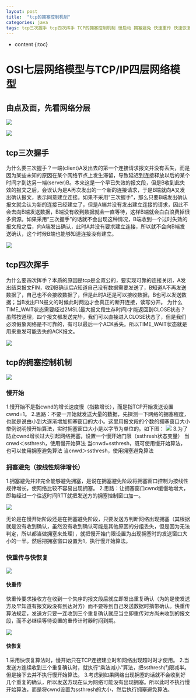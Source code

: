 ```yaml
---
layout: post
title:  "tcp的拥塞控制机制"
categories: java
tags: tcp三次握手 tcp四次挥手 TCP的拥塞控制机制 慢启动 拥塞避免 快速重传 快速恢复
---
```


* content
{:toc}

<!--more-->


# OSI七层网络模型与TCP/IP四层网络模型

## 由点及面，先看网络分层

![](https://ws2.sinaimg.cn/large/006tNbRwgy1fx46vtaj5sj313q0miacf.jpg)

![](https://ws2.sinaimg.cn/large/006tNbRwgy1fx471ov87xj30f60lcwgc.jpg)

## tcp三次握手
为什么要三次握手？一端(client)A发出去的第一个连接请求报文并没有丢失，而是因为某些未知的原因在某个网络节点上发生滞留，导致延迟到连接释放以后的某个时间才到达另一端(server)B。本来这是一个早已失效的报文段，但是B收到此失效的报文之后，会误认为是A再次发出的一个新的连接请求，于是B端就向A又发出确认报文，表示同意建立连接。如果不采用“三次握手”，那么只要B端发出确认报文就会认为新的连接已经建立了，但是A端并没有发出建立连接的请求，因此不会去向B端发送数据，B端没有收到数据就会一直等待，这样B端就会白白浪费掉很多资源。如果采用“三次握手”的话就不会出现这种情况，B端收到一个过时失效的报文段之后，向A端发出确认，此时A并没有要求建立连接，所以就不会向B端发送确认，这个时候B端也能够知道连接没有建立。

![](https://ws3.sinaimg.cn/large/006tNbRwgy1fx46yyszfsj310w0rin0d.jpg)

## tcp四次挥手
为什么要四次挥手？本质的原因是tcp是全双公的，要实现可靠的连接关闭，A发出结束报文FIN，收到B确认后A知道自己没有数据需要发送了，B知道A不再发送数据了，自己也不会接收数据了，但是此时A还是可以接收数据，B也可以发送数据；当B发出FIN报文的时候此时两边才会真正的断开连接，读写分开。
为什么TIME_WAIT状态需要经过2MSL(最大报文段生存时间)才能返回到CLOSE状态？
虽然按道理，四个报文都发送完毕，我们可以直接进入CLOSE状态了，但是我们必须假象网络是不可靠的，有可以最后一个ACK丢失。所以TIME_WAIT状态就是用来重发可能丢失的ACK报文。

![](https://ws1.sinaimg.cn/large/006tNbRwgy1fx46z2o102j310y0qc78r.jpg)

## tcp的拥塞控制机制

![](https://ws1.sinaimg.cn/large/006tNbRwgy1fx489ni2zjj30zo0ditak.jpg)

### 慢开始

1.慢开始不是指cwnd的增长速度慢（指数增长），而是指TCP开始发送设置cwnd=1。 
2.思路：不要一开始就发送大量的数据，先探测一下网络的拥塞程度，也就是说由小到大逐渐增加拥塞窗口的大小。这里用报文段的个数的拥塞窗口大小举例说明慢开始算法，实时拥塞窗口大小是以字节为单位的。如下图：
![](https://ws4.sinaimg.cn/large/006tNbRwgy1fx47vdf3nvj30w60h20xk.jpg)
3.为了防止cwnd增长过大引起网络拥塞，设置一个慢开始门限（ssthresh状态变量） 
当cnwd＜ssthresh，使用慢开始算法 
当cnwd=ssthresh，既可使用慢开始算法，也可以使用拥塞避免算法 
当cnwd＞ssthresh，使用拥塞避免算法

### 拥塞避免（按线性规律增长）

1.拥塞避免并非完全能够避免拥塞，是说在拥塞避免阶段将拥塞窗口控制为按线性规律增长，使网络比较不容易出现拥塞。 
2.思路：让拥塞窗口cwnd缓慢地增大，即每经过一个往返时间RTT就把发送方的拥塞控制窗口加一。

![](https://ws4.sinaimg.cn/large/006tNbRwgy1fx47wydup9j30t40euta2.jpg)

无论是在慢开始阶段还是在拥塞避免阶段，只要发送方判断网络出现拥塞（其根据就是没有收到确认，虽然没有收到确认可能是其他原因的分组丢失，但是因为无法判定，所以都当做拥塞来处理），就把慢开始门限设置为出现拥塞时的发送窗口大小的一半。然后把拥塞窗口设置为1，执行慢开始算法。 

### 快重传与快恢复

![](https://ws1.sinaimg.cn/large/006tNbRwgy1fx47ywdt85j312w0hcwi9.jpg)

#### 快重传

快重传要求接收方在收到一个失序的报文段后就立即发出重复确认（为的是使发送方及早知道有报文段没有到达对方）而不要等到自己发送数据时捎带确认。快重传算法规定，发送方只要一连收到三个重复确认就应当立即重传对方尚未收到的报文段，而不必继续等待设置的重传计时器时间到期。 

![](https://ws4.sinaimg.cn/large/006tNbRwgy1fx4829gnyzj30ts0fswgq.jpg)

#### 快恢复

1.采用快恢复算法时，慢开始只在TCP连接建立时和网络出现超时时才使用。 
2.当发送方连续收到三个重复确认时，就执行“乘法减小”算法，把ssthresh门限减半。但是接下去并不执行慢开始算法。 
3.考虑到如果网络出现拥塞的话就不会收到好几个重复的确认，所以发送方现在认为网络可能没有出现拥塞。所以此时不执行慢开始算法，而是将cwnd设置为ssthresh的大小，然后执行拥塞避免算法。



